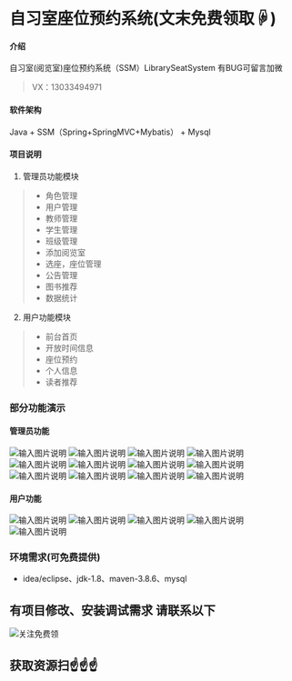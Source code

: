 # 自习室座位预约系统(文末免费领取☟)

#### 介绍
自习室(阅览室)座位预约系统（SSM）LibrarySeatSystem
有BUG可留言加微
> VX：13033494971

#### 软件架构
Java + SSM（Spring+SpringMVC+Mybatis） + Mysql

#### 项目说明

1.  管理员功能模块
> - 角色管理
> - 用户管理
> - 教师管理
> - 学生管理
> - 班级管理
> - 添加阅览室
> - 选座，座位管理
> - 公告管理
> - 图书推荐
> - 数据统计

2.  用户功能模块
> - 前台首页
> - 开放时间信息
> - 座位预约
> - 个人信息
> - 读者推荐


### 部分功能演示
#### 管理员功能
![输入图片说明](photo/1-1%E7%99%BB%E5%BD%95.png)
![输入图片说明](photo/1-2%E6%B3%A8%E5%86%8C.png)
![输入图片说明](photo/1-3%E8%A7%92%E8%89%B2%E7%AE%A1%E7%90%86.png)
![输入图片说明](photo/1-4%E7%94%A8%E6%88%B7%E7%AE%A1%E7%90%86.png)
![输入图片说明](photo/1-5%E6%95%99%E5%B8%88%E7%AE%A1%E7%90%86.png)
![输入图片说明](photo/1-6%E5%AD%A6%E7%94%9F%E7%AE%A1%E7%90%86.png)
![输入图片说明](photo/1-7%E7%8F%AD%E7%BA%A7%E7%AE%A1%E7%90%86.png)
![输入图片说明](photo/1-8%E6%B7%BB%E5%8A%A0%E9%98%85%E8%A7%88%E5%AE%A4.png)
![输入图片说明](photo/1-9%E9%80%89%E5%BA%A7.png)
![输入图片说明](photo/1-10%E5%85%AC%E5%91%8A%E7%AE%A1%E7%90%86.png)
![输入图片说明](photo/1-11%E5%9B%BE%E4%B9%A6%E6%8E%A8%E8%8D%90.png)
![输入图片说明](photo/1-12%E6%95%B0%E6%8D%AE%E7%BB%9F%E8%AE%A1.png)

#### 用户功能
![输入图片说明](photo/2-1%E5%89%8D%E5%8F%B0%E9%A6%96%E9%A1%B5.png)
![输入图片说明](photo/2-2%E5%BC%80%E6%94%BE%E6%97%B6%E9%97%B4%E4%BF%A1%E6%81%AF.png)
![输入图片说明](photo/2-3%E5%BA%A7%E4%BD%8D%E9%A2%84%E7%BA%A6.png)
![输入图片说明](photo/2-4%E4%B8%AA%E4%BA%BA%E4%BF%A1%E6%81%AF.png)
![输入图片说明](photo/2-5%E8%AF%BB%E8%80%85%E6%8E%A8%E8%8D%90.png)

### 环境需求(可免费提供)
- idea/eclipse、jdk-1.8、maven-3.8.6、mysql


## 有项目修改、安装调试需求 请联系以下
![关注免费领](联系.png)

## 获取资源扫☝☝☝
